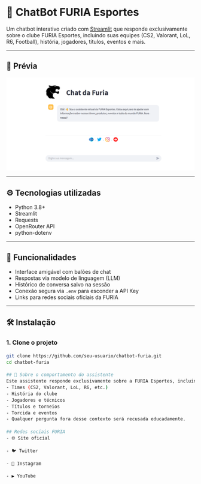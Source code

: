 # 🐗 ChatBot FURIA Esportes

Um chatbot interativo criado com [Streamlit](https://streamlit.io) que responde exclusivamente sobre o clube FURIA Esportes, incluindo suas equipes (CS2, Valorant, LoL, R6, Football), história, jogadores, títulos, eventos e mais.

---

## 📸 Prévia

![FURIA Logo](./previa.png)

---

## ⚙️ Tecnologias utilizadas

- Python 3.8+
- Streamlit
- Requests
- OpenRouter API
- python-dotenv

---

## 🚀 Funcionalidades

- Interface amigável com balões de chat
- Respostas via modelo de linguagem (LLM)
- Histórico de conversa salvo na sessão
- Conexão segura via `.env` para esconder a API Key
- Links para redes sociais oficiais da FURIA

---

## 🛠️ Instalação

### 1. Clone o projeto

```bash
git clone https://github.com/seu-usuario/chatbot-furia.git
cd chatbot-furia

## 🧠 Sobre o comportamento do assistente
Este assistente responde exclusivamente sobre a FURIA Esportes, incluindo:
- Times (CS2, Valorant, LoL, R6, etc.)
- História do clube
- Jogadores e técnicos
- Títulos e torneios
- Torcida e eventos
- Qualquer pergunta fora desse contexto será recusada educadamente.

## Redes sociais FURIA
- 🌐 Site oficial

- 🐦 Twitter

- 📸 Instagram

- ▶️ YouTube
